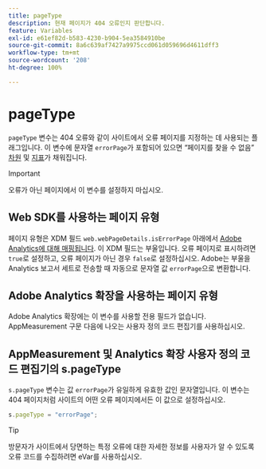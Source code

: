 ```yaml
---
title: pageType
description: 현재 페이지가 404 오류인지 판단합니다.
feature: Variables
exl-id: e61ef82d-b583-4230-b904-5ea3584910be
source-git-commit: 8a6c639af7427a9975ccd061d059696d4611dff3
workflow-type: tm+mt
source-wordcount: '208'
ht-degree: 100%

---
```


# pageType

`pageType` 변수는 404 오류와 같이 사이트에서 오류 페이지를 지정하는 데 사용되는 플래그입니다. 이 변수에 문자열 `errorPage`가 포함되어 있으면 “페이지를 찾을 수 없음” [차원](/help/components/dimensions/pages-not-found.md) 및 [지표](/help/components/metrics/pages-not-found.md)가 채워집니다.

>[!IMPORTANT]
>
>오류가 아닌 페이지에서 이 변수를 설정하지 마십시오.

## Web SDK를 사용하는 페이지 유형

페이지 유형은 XDM 필드 `web.webPageDetails.isErrorPage` 아래에서 [Adobe Analytics에 대해 매핑됩니다](https://experienceleague.adobe.com/docs/analytics/implementation/aep-edge/variable-mapping.html?lang=ko-KR). 이 XDM 필드는 부울입니다. 오류 페이지로 표시하려면 `true`로 설정하고, 오류 페이지가 아닌 경우 `false`로 설정하십시오. Adobe는 부울을 Analytics 보고서 세트로 전송할 때 자동으로 문자열 값 `errorPage`으로 변환합니다.

## Adobe Analytics 확장을 사용하는 페이지 유형

Adobe Analytics 확장에는 이 변수를 사용할 전용 필드가 없습니다. AppMeasurement 구문 다음에 나오는 사용자 정의 코드 편집기를 사용하십시오.

## AppMeasurement 및 Analytics 확장 사용자 정의 코드 편집기의 s.pageType

`s.pageType` 변수는 값 `errorPage`가 유일하게 유효한 값인 문자열입니다. 이 변수는 404 페이지처럼 사이트의 어떤 오류 페이지에서든 이 값으로 설정하십시오.

```js
s.pageType = "errorPage";
```

>[!TIP]
>
>방문자가 사이트에서 당면하는 특정 오류에 대한 자세한 정보를 사용자가 알 수 있도록 오류 코드를 수집하려면 eVar를 사용하십시오.
